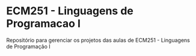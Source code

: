 # ECM251 - Linguagens de Programacao I
Repositório para gerenciar os projetos das aulas de ECM251 - Linguagens de Programação I
